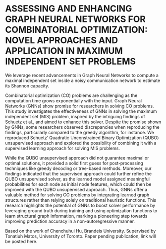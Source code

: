 # ASSESSING AND ENHANCING GRAPH NEURAL NETWORKS FOR COMBINATORIAL OPTIMIZATION: NOVEL APPROACHES AND APPLICATION IN MAXIMUM INDEPENDENT SET PROBLEMS

We leverage recent advancements in Graph Neural Networks to compute a maximal independent set inside a noisy communication network to estimate its Shannon capacity.

Combinatorial optimization (CO) problems are challenging as the computation time grows exponentially with the input. Graph Neural Networks (GNNs) show promise for researchers in solving CO
problems. This study investigates the effectiveness of GNNs in solving the maximum independent set (MIS) problem, inspired by the intriguing findings of Schuetz et al., and aimed to enhance this solver. Despite the promise shown by GNNs, some researchers observed discrepancies when reproducing the findings, particularly compared to the greedy algorithm, for instance. We reproduced Schuetz’ Quadratic Unconstrained Binary Optimization (QUBO) unsupervised approach and explored the possibility of combining it with a supervised learning approach for solving MIS problems.

While the QUBO unsupervised approach did not guarantee maximal or optimal solutions, it provided a solid first guess for post-processing techniques like greedy decoding or tree-based methods. Moreover, our findings indicated that the supervised approach could further refine the QUBO unsupervised solver, as the learned model assigned meaningful probabilities for each node as initial node features, which could then be improved with the QUBO unsupervised approach. Thus, GNNs offer a valuable method for solving CO problems by integrating learned graph structures rather than relying solely on traditional heuristic functions. This research highlights the potential of GNNs to boost solver performance by leveraging ground truth during training and using optimization functions to learn structural graph information, marking a pioneering step towards improving prediction accuracy in a non-autoregressive manner.

Based on the work of Chenchuhui Hu, Brandeis University. Supervised by Tonatiuh Matos, University of Toronto. Paper pending publication, link will be posted here.
